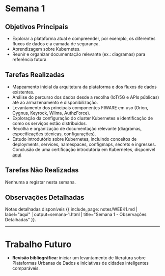 # Semana 1

## Objetivos Principais

- Explorar a plataforma atual e compreender, por exemplo, os diferentes fluxos de dados e a camada de segurança.
- Aprendizagem sobre Kubernetes.
- Reunir e organizar documentação relevante (ex.: diagramas) para referência futura.

## Tarefas Realizadas

- Mapeamento inicial da arquitetura da plataforma e dos fluxos de dados existentes.
- Análise do percurso dos dados desde a recolha (IoT/5G e APIs públicas) até ao armazenamento e disponibilização.
- Levantamento dos principais componentes FIWARE em uso (Orion, Cygnus, Keyrock, Wilma, AuthzForce).
- Exploração da configuração do cluster Kubernetes e identificação de como os serviços estão distribuídos.
- Recolha e organização de documentação relevante (diagramas, especificações técnicas, configurações).
- Estudo introdutório sobre Kubernetes, incluindo conceitos de deployments, services, namespaces, configmaps, secrets e ingresses. Conclusão de uma certificação introdutória em Kubernetes, disponível [aqui](assets/certificates/Kubernetes%20for%20the%20Absolute%20Beginners%20-%20Hands-on.pdf).

## Tarefas Não Realizadas

Nenhuma a registar nesta semana.

## Observações Detalhadas

Notas detalhadas disponíveis {{ include_page: notes/WEEK1.md | label="aqui" | output=semana-1.html | title="Semana 1 - Observações Detalhadas" }}.

---

# Trabalho Futuro

- **Revisão bibliográfica:** iniciar um levantamento de literatura sobre Plataformas Urbanas de Dados e iniciativas de cidades inteligentes comparáveis.
